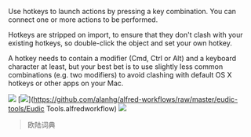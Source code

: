 Use hotkeys to launch actions by pressing a key combination. You can connect one or more actions to be performed.

Hotkeys are stripped on import, to ensure that they don't clash with your existing hotkeys, so double-click the object and set your own hotkey.

A hotkey needs to contain a modifier (Cmd, Ctrl or Alt) and a keyboard character at least, but your best bet is to use slightly less common combinations (e.g. two modifiers) to avoid clashing with default OS X hotkeys or other apps on your Mac.


![](https://img.shields.io/badge/version-v1.0-green?style=for-the-badge)
[![](https://img.shields.io/badge/download-click-blue?style=for-the-badge)](https://github.com/alanhg/alfred-workflows/raw/master/eudic-tools/Eudic Tools.alfredworkflow)
[![](https://img.shields.io/badge/plist-link-important?style=for-the-badge)](https://raw.githubusercontent.com/alanhg/alfred-workflows/master/eudic-tools/src/info.plist)


<!-- more -->

> 欧陆词典
